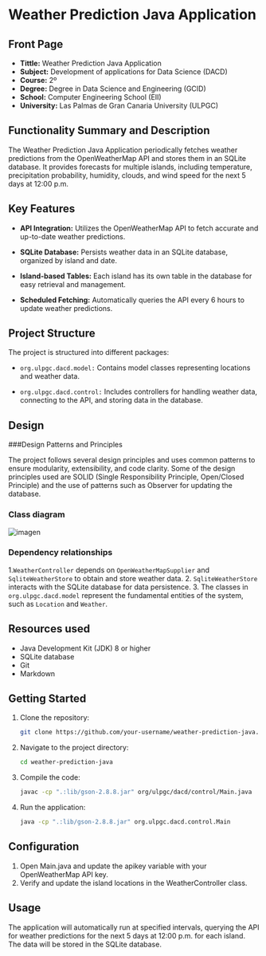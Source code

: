 # Weather Prediction Java Application

## Front Page

- **Tittle:** Weather Prediction Java Application
- **Subject:** Development of applications for Data Science (DACD)
- **Course:** 2º
- **Degree:** Degree in Data Science and Engineering (GCID)
- **School:** Computer Engineering School (EII)
- **University:** Las Palmas de Gran Canaria University (ULPGC)

## Functionality Summary and Description

The Weather Prediction Java Application periodically fetches weather predictions from the OpenWeatherMap API and stores them in an SQLite database. It provides forecasts for multiple islands, including temperature, precipitation probability, humidity, clouds, and wind speed for the next 5 days at 12:00 p.m.

## Key Features

- **API Integration:** Utilizes the OpenWeatherMap API to fetch accurate and up-to-date weather predictions.

- **SQLite Database:** Persists weather data in an SQLite database, organized by island and date.

- **Island-based Tables:** Each island has its own table in the database for easy retrieval and management.

- **Scheduled Fetching:** Automatically queries the API every 6 hours to update weather predictions.

## Project Structure

The project is structured into different packages:

- `org.ulpgc.dacd.model:` Contains model classes representing locations and weather data.

- `org.ulpgc.dacd.control:` Includes controllers for handling weather data, connecting to the API, and storing data in the database.

## Design

###Design Patterns and Principles

The project follows several design principles and uses common patterns to ensure modularity, extensibility, and code clarity. Some of the design principles used are SOLID (Single Responsibility Principle, Open/Closed Principle) and the use of patterns such as Observer for updating the database.

### Class diagram
   ![imagen](https://github.com/danilp10/dacdFirstPractice/assets/97803190/849e857d-ebaf-4d0d-a0c1-d4cc31d9f836)


### Dependency relationships

1.`WeatherController` depends on `OpenWeatherMapSupplier` and `SqliteWeatherStore` to obtain and store weather data.
2. `SqliteWeatherStore` interacts with the SQLite database for data persistence.
3. The classes in `org.ulpgc.dacd.model` represent the fundamental entities of the system, such as `Location` and `Weather`.

## Resources used

- Java Development Kit (JDK) 8 or higher
- SQLite database
- Git
- Markdown

## Getting Started

1. Clone the repository:

   ```bash
   git clone https://github.com/your-username/weather-prediction-java.git

2. Navigate to the project directory:

   ```bash
   cd weather-prediction-java

3. Compile the code:

   ```bash
   javac -cp ".:lib/gson-2.8.8.jar" org/ulpgc/dacd/control/Main.java

4. Run the application:

   ```bash
   java -cp ".:lib/gson-2.8.8.jar" org.ulpgc.dacd.control.Main

## Configuration

1. Open Main.java and update the apikey variable with your OpenWeatherMap API key.
2. Verify and update the island locations in the WeatherController class.

## Usage

The application will automatically run at specified intervals, querying the API for weather predictions for the next 5 days at 12:00 p.m. for each island. The data will be stored in the SQLite database.
